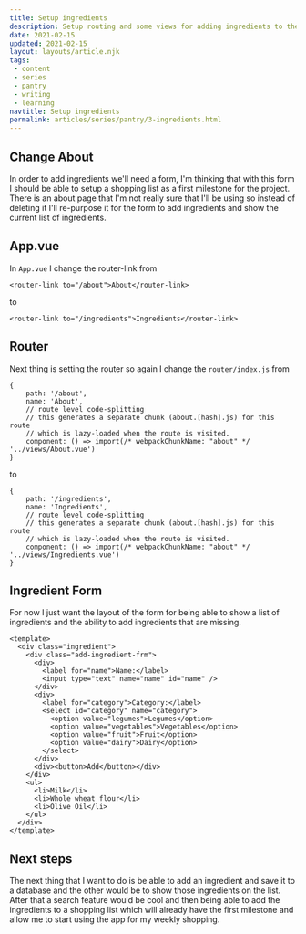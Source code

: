 ```yaml
---
title: Setup ingredients
description: Setup routing and some views for adding ingredients to the database
date: 2021-02-15
updated: 2021-02-15
layout: layouts/article.njk
tags: 
 - content
 - series
 - pantry
 - writing
 - learning
navtitle: Setup ingredients
permalink: articles/series/pantry/3-ingredients.html
---
```

## Change About

In order to add ingredients we'll need a form, I'm thinking that with this form I should be able to setup a shopping list as a first milestone for the project. There is an about page that I'm not really sure that I'll be using so instead of deleting it I'll re-purpose it for the form to add ingredients and show the current list of ingredients. 

## App.vue

In `App.vue` I change the router-link from

```
<router-link to="/about">About</router-link>
```

to

```
<router-link to="/ingredients">Ingredients</router-link>
```

## Router

Next thing is setting the router so again I change the `router/index.js` from

```
{
    path: '/about',
    name: 'About',
    // route level code-splitting
    // this generates a separate chunk (about.[hash].js) for this route
    // which is lazy-loaded when the route is visited.
    component: () => import(/* webpackChunkName: "about" */ '../views/About.vue')
}
```

to 

```
{
    path: '/ingredients',
    name: 'Ingredients',
    // route level code-splitting
    // this generates a separate chunk (about.[hash].js) for this route
    // which is lazy-loaded when the route is visited.
    component: () => import(/* webpackChunkName: "about" */ '../views/Ingredients.vue')
}
```

## Ingredient Form

For now I just want the layout of the form for being able to show a list of ingredients and the ability to add ingredients that are missing.

```
<template>
  <div class="ingredient">
    <div class="add-ingredient-frm">
      <div>
        <label for="name">Name:</label>
        <input type="text" name="name" id="name" />
      </div>
      <div>
        <label for="category">Category:</label>
        <select id="category" name="category">
          <option value="legumes">Legumes</option>
          <option value="vegetables">Vegetables</option>
          <option value="fruit">Fruit</option>
          <option value="dairy">Dairy</option>
        </select>
      </div>
      <div><button>Add</button></div>
    </div>
    <ul>
      <li>Milk</li>
      <li>Whole wheat flour</li>
      <li>Olive Oil</li>
    </ul>
  </div>
</template>
```

## Next steps

The next thing that I want to do is be able to add an ingredient and save it to a database and the other would be to show those ingredients on the list. After that a search feature would be cool and then being able to add the ingredients to a shopping list which will already have the first milestone and allow me to start using the app for my weekly shopping.